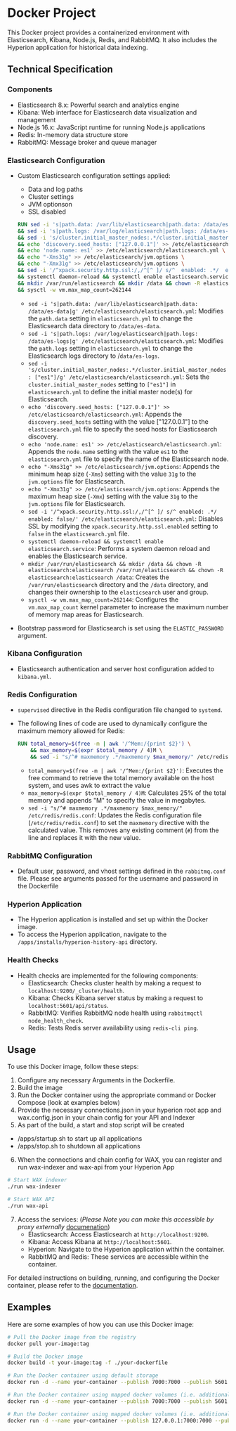 # Docker Project

This Docker project provides a containerized environment with Elasticsearch, Kibana, Node.js, Redis, and RabbitMQ. It also includes the Hyperion application for historical data indexing.

## Technical Specification

### Components

- Elasticsearch 8.x: Powerful search and analytics engine
- Kibana: Web interface for Elasticsearch data visualization and management
- Node.js 16.x: JavaScript runtime for running Node.js applications
- Redis: In-memory data structure store
- RabbitMQ: Message broker and queue manager

### Elasticsearch Configuration

- Custom Elasticsearch configuration settings applied:
  - Data and log paths
  - Cluster settings
  - JVM optionson
  - SSL disabled

  ```dockerfile
  RUN sed -i 's|path.data: /var/lib/elasticsearch|path.data: /data/es-data|g' /etc/elasticsearch/elasticsearch.yml \
  && sed -i 's|path.logs: /var/log/elasticsearch|path.logs: /data/es-logs|g' /etc/elasticsearch/elasticsearch.yml \
  && sed -i 's/cluster.initial_master_nodes:.*/cluster.initial_master_nodes: ["es1"]/g' /etc/elasticsearch/elasticsearch.yml \
  && echo 'discovery.seed_hosts: ["127.0.0.1"]' >> /etc/elasticsearch/elasticsearch.yml \
  && echo 'node.name: es1' >> /etc/elasticsearch/elasticsearch.yml \
  && echo "-Xms31g" >> /etc/elasticsearch/jvm.options \
  && echo "-Xmx31g" >> /etc/elasticsearch/jvm.options \
  && sed -i '/^xpack.security.http.ssl:/,/^[^ ]/ s/^  enabled: .*/  enabled: false/' /etc/elasticsearch/elasticsearch.yml \
  && systemctl daemon-reload && systemctl enable elasticsearch.service \
  && mkdir /var/run/elasticsearch && mkdir /data && chown -R elasticsearch:elasticsearch /var/run/elasticsearch && chown -R elasticsearch:elasticsearch /data \
  && sysctl -w vm.max_map_count=262144
  ```
  * `sed -i 's|path.data: /var/lib/elasticsearch|path.data: /data/es-data|g' /etc/elasticsearch/elasticsearch.yml`: Modifies the `path.data` setting in `elasticsearch.yml` to change the Elasticsearch data directory to `/data/es-data`.
  * `sed -i 's|path.logs: /var/log/elasticsearch|path.logs: /data/es-logs|g' /etc/elasticsearch/elasticsearch.yml`: Modifies the `path.logs` setting in `elasticsearch.yml` to change the Elasticsearch logs directory to /`data/es-logs`.
  * `sed -i 's/cluster.initial_master_nodes:.*/cluster.initial_master_nodes: ["es1"]/g' /etc/elasticsearch/elasticsearch.yml`: Sets the `cluster.initial_master_nodes` setting to `["es1"]` in `elasticsearch.yml` to define the initial master node(s) for Elasticsearch.
  * `echo 'discovery.seed_hosts: ["127.0.0.1"]' >> /etc/elasticsearch/elasticsearch.yml`: Appends the `discovery.seed_hosts` setting with the value ["127.0.0.1"] to the `elasticsearch.yml` file to specify the seed hosts for Elasticsearch discovery.
  * `echo 'node.name: es1' >> /etc/elasticsearch/elasticsearch.yml`: Appends the `node.name` setting with the value `es1` to the `elasticsearch.yml` file to specify the name of the Elasticsearch node.
  * `echo "-Xms31g" >> /etc/elasticsearch/jvm.options`: Appends the minimum heap size (`-Xms`) setting with the value `31g` to the `jvm.options` file for Elasticsearch.
  * `echo "-Xmx31g" >> /etc/elasticsearch/jvm.options`: Appends the maximum heap size (`-Xmx`) setting with the value `31g` to the `jvm.options` file for Elasticsearch.
  * `sed -i '/^xpack.security.http.ssl:/,/^[^ ]/ s/^ enabled: .*/ enabled: false/' /etc/elasticsearch/elasticsearch.yml`: Disables SSL by modifying the `xpack.security.http.ssl.enabled` setting to `false` in the `elasticsearch.yml` file.
  * `systemctl daemon-reload && systemctl enable elasticsearch.service`: Performs a system daemon reload and enables the Elasticsearch service.
  * `mkdir /var/run/elasticsearch && mkdir /data && chown -R elasticsearch:elasticsearch /var/run/elasticsearch && chown -R elasticsearch:elasticsearch /data`: Creates the `/var/run/elasticsearch` directory and the `/data` directory, and changes their ownership to the `elasticsearch` user and group.
  * `sysctl -w vm.max_map_count=262144`: Configures the `vm.max_map_count` kernel parameter to increase the maximum number of memory map areas for Elasticsearch.

- Bootstrap password for Elasticsearch is set using the `ELASTIC_PASSWORD` argument.

### Kibana Configuration

- Elasticsearch authentication and server host configuration added to `kibana.yml`.

### Redis Configuration

- `supervised` directive in the Redis configuration file changed to `systemd`.
- The following lines of code are used to dynamically configure the maximum memory allowed for Redis:

  ```dockerfile
  RUN total_memory=$(free -m | awk '/^Mem:/{print $2}') \
      && max_memory=$(expr $total_memory / 4)M \
      && sed -i "s/^# maxmemory .*/maxmemory $max_memory/" /etc/redis/redis.conf
  ```
  * `total_memory=$(free -m | awk '/^Mem:/{print $2}')`: Executes the free command to retrieve the total memory available on the host system, and uses awk to extract the value
  * `max_memory=$(expr $total_memory / 4)M`: Calculates 25% of the total memory and appends "M" to specify the value in megabytes.
  * `sed -i "s/^# maxmemory .*/maxmemory $max_memory/" /etc/redis/redis.conf`: Updates the Redis configuration file (`/etc/redis/redis.conf`) to set the `maxmemory` directive with the calculated value. This removes any existing comment (`#`) from the line and replaces it with the new value.
  
### RabbitMQ Configuration

- Default user, password, and vhost settings defined in the `rabbitmq.conf` file. Please see arguments passed for the username and password in the Dockerfile

### Hyperion Application

- The Hyperion application is installed and set up within the Docker image.
- To access the Hyperion application, navigate to the `/apps/installs/hyperion-history-api` directory.

### Health Checks

- Health checks are implemented for the following components:
  - Elasticsearch: Checks cluster health by making a request to `localhost:9200/_cluster/health`.
  - Kibana: Checks Kibana server status by making a request to `localhost:5601/api/status`.
  - RabbitMQ: Verifies RabbitMQ node health using `rabbitmqctl node_health_check`.
  - Redis: Tests Redis server availability using `redis-cli ping`.

## Usage

To use this Docker image, follow these steps:

1. Configure any necessary Arguments in the Dockerfile.
2. Build the image
3. Run the Docker container using the appropriate command or Docker Compose (look at examples below)
4. Provide the necessary connections.json in your hyperion root app and wax.config.json in your chain config for your API and Indexer
5. As part of the build, a start and stop script will be created
  - /apps/startup.sh to start up all applications
  - /apps/stop.sh to shutdown all applications
6. When the connections and chain config for WAX, you can register and run wax-indexer and wax-api from your Hyperion App
```bash
# Start WAX indexer
./run wax-indexer

# Start WAX API
./run wax-api
```
7. Access the services: (*Please Note you can make this accessible by proxy externally* [documenation](http://wiki.oiac.io/haproxy/))
   - Elasticsearch: Access Elasticsearch at `http://localhost:9200`.
   - Kibana: Access Kibana at `http://localhost:5601`.
   - Hyperion: Navigate to the Hyperion application within the container.
   - RabbitMQ and Redis: These services are accessible within the container.

For detailed instructions on building, running, and configuring the Docker container, please refer to the [documentation](http://wiki.oiac.io/containers/).

## Examples

Here are some examples of how you can use this Docker image:

```bash
# Pull the Docker image from the registry
docker pull your-image:tag

# Build the Docker image
docker build -t your-image:tag -f ./your-dockerfile

# Run the Docker container using default storage
docker run -d --name your-container --publish 7000:7000 --publish 5601:5601 --publish 15672:15672 --publish 1234:1234 --tty your-image:tag

# Run the Docker container using mapped docker volumes (i.e. additional disk type to store large data sets)
docker run -d --name your-container --publish 7000:7000 --publish 5601:5601 --publish 15672:15672 --publish 1234:1234 --mount source=hyperiontestnet,target=/data --tty your-image:tag

# Run the Docker container using mapped docker volumes (i.e. additional disk type to store large data sets) and on restricted to loopback interface
docker run -d --name your-container --publish 127.0.0.1:7000:7000 --publish 127.0.0.1:5601:5601 --publish 127.0.0.1:15672:15672 --publish 127.0.0.1:1234:1234 --mount source=hyperiontestnet,target=/data --tty your-image:tag

